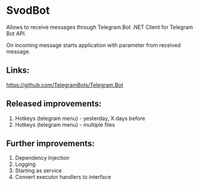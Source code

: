 # SvodBot
Allows to receive messages through Telegram.Bot .NET Client for Telegram Bot API.

On incoming message starts application with parameter from received message.

## Links:
https://github.com/TelegramBots/Telegram.Bot

## Released improvements:
1. Hotkeys (telegram menu) -  yesterday, X days before
2. Hotkeys (telegram menu) - multiple files

## Further improvements:
1. Dependency Injection
2. Logging
3. Starting as service
4. Convert executor handlers to interface 